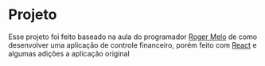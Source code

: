 <h1>Projeto</h1>
<p>Esse projeto foi feito baseado na aula do programador <a href="https://www.youtube.com/watch?v=xarRciYWT5Q&t">Roger Melo</a> de como desenvolver uma aplicação de controle financeiro, porém feito com <a href="https://reactjs.org/">React</a> e algumas adições a aplicação original</p>